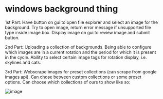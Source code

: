 # windows background thing
 
1st Part: Have button on gui to open file explorer and select an image for the background. Try to open image, return error message if unsupported file type inside image box. Display image on gui to review image and submit button. 

2nd Part: Uploading a collection of backgrounds. Being able to configure which images are in a current rotation and the period for which it is present in the cycle. Ability to select certain image tags for rotation display, i.e. skylines and cats.

3rd Part: Webscrape images for preset collections (can scrape from google images api). Can chose between custom collections or some preset options. Can choose which collections of ours to show like so:

![image](https://user-images.githubusercontent.com/53918934/125491784-4041dac1-6fd8-4e3e-9ecc-44302578c07a.png)
